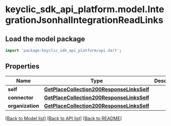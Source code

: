 # keyclic_sdk_api_platform.model.IntegrationJsonhalIntegrationReadLinks

## Load the model package
```dart
import 'package:keyclic_sdk_api_platform/api.dart';
```

## Properties
Name | Type | Description | Notes
------------ | ------------- | ------------- | -------------
**self** | [**GetPlaceCollection200ResponseLinksSelf**](GetPlaceCollection200ResponseLinksSelf.md) |  | [optional] 
**connector** | [**GetPlaceCollection200ResponseLinksSelf**](GetPlaceCollection200ResponseLinksSelf.md) |  | [optional] 
**organization** | [**GetPlaceCollection200ResponseLinksSelf**](GetPlaceCollection200ResponseLinksSelf.md) |  | [optional] 

[[Back to Model list]](../README.md#documentation-for-models) [[Back to API list]](../README.md#documentation-for-api-endpoints) [[Back to README]](../README.md)


